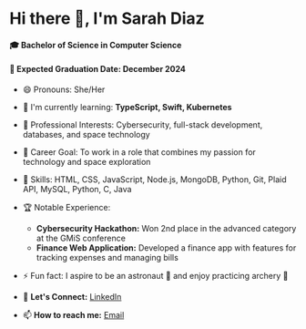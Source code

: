 # Hi there 👋, I'm Sarah Diaz

#### :mortar_board: Bachelor of Science in Computer Science
#### :date: Expected Graduation Date: December 2024

- 😄 Pronouns: She/Her
- 🌱 I'm currently learning: **TypeScript, Swift, Kubernetes**
- :briefcase: Professional Interests: Cybersecurity, full-stack development, databases, and space technology
- :rocket: Career Goal: To work in a role that combines my passion for technology and space exploration

- :wrench: Skills: HTML, CSS, JavaScript, Node.js, MongoDB, Python, Git, Plaid API, MySQL, Python, C, Java
- :trophy: Notable Experience:
    * **Cybersecurity Hackathon:** Won 2nd place in the advanced category at the GMiS conference
    * **Finance Web Application:** Developed a finance app with features for tracking expenses and managing bills

- ⚡ Fun fact: I aspire to be an astronaut :rocket: and enjoy practicing archery :dart:
- :pushpin: **Let's Connect:** [LinkedIn](https://www.linkedin.com/in/sarah-diaz-/)
- 📫 **How to reach me:** [Email](mailto:diazsarah30@gmail.com)

<!--
**SarahDiazZ/SarahDiazZ** is a ✨ _special_ ✨ repository because its `README.md` (this file) appears on your GitHub profile.

Here are some ideas to get you started:

- 🔭 I’m currently working on ...
- 🌱 I’m currently learning ...
- 👯 I’m looking to collaborate on ...
- 🤔 I’m looking for help with ...
- 💬 Ask me about ...
- 📫 How to reach me: ...
- 😄 Pronouns: ...
- ⚡ Fun fact: ...
-->
